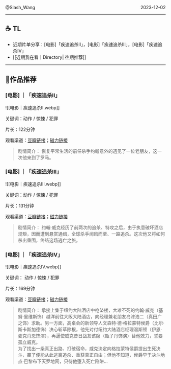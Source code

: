 <p style="text-align:left;">@Slash_Wang<span style="float:right;">2023-12-02</span></p>

---

## ☕️ TL
- 近期片单分享：[电影]「疾速追杀II」，[电影]「疾速追杀III」，[电影]「疾速追杀IV」
- [[近期我在看｜Directory| 往期推荐]]

---

## 👀作品推荐

### [电影] ｜「疾速追杀II」
![[电影｜疾速追杀II.webp]]

关键词：动作 / 惊悚 / 犯罪

片长：122分钟

观看渠道：[豆瓣链接](https://movie.douban.com/subject/26333560/)；[磁力链接](magnet:?xt=urn:btih:DHEC4WGI3L6MJCEMHWMQPVAXARMD2X3G)

>剧情简介：
>	恢复平常生活的前任杀手约翰意外的遇见了一位老朋友，这一次他来到了罗马。

### [电影] ｜「疾速追杀III」
![[电影｜疾速追杀III.webp]]

关键词：动作 / 惊悚 / 犯罪

片长：131分钟

观看渠道：[豆瓣链接](https://movie.douban.com/subject/26909790/)；[磁力链接](magnet:?xt=urn:btih:40e252e723e636b9896c02e2c38a362da8f7699b)

>剧情简介：
>	约翰·威克经历了前两次的追杀、特攻之后，由于执意破坏酒店规矩，因而遭到悬赏通缉，全球杀手闻风而至、一路追杀。这次他又将如何杀出重围，终结这场逃亡之旅。

### [电影] ｜「疾速追杀IV」
![[电影｜疾速追杀IV.webp]]

关键词： 动作 / 惊悚 / 犯罪

片长：169分钟

观看渠道：[豆瓣链接](https://movie.douban.com/subject/33455421/)；[磁力链接](magnet:?xt=urn:btih:437dd361ed7ef50b0d38e254a48e72bf4c7c8682)

>剧情简介：
>	承接上集于纽约大陆酒店中枪坠楼，大难不死的约翰·威克（基努·里维斯饰）越洋前往大阪大陆酒店，向经理兼老朋友岛津浩二（真田广之饰）求助。另一方面，高桌会的新领导人文森特·德·格拉蒙特侯爵（比尔·斯卡斯加德饰）决心斩草除根，他先对付纽约大陆酒店经理温斯顿（伊恩·麦克肖恩饰演），再逼使威克昔日战友该隐（甄子丹饰演）替他效力，誓要孤立威克。  
>	为了找出一条真正出路、打破宿命，威克決定向格拉蒙特侯爵提出生死决斗，贏了便能从此逃离追杀、重获真正自由；但他不知道，侯爵早于决斗地点·巴黎布下天罗地网，只待他堕入死亡陷阱…
